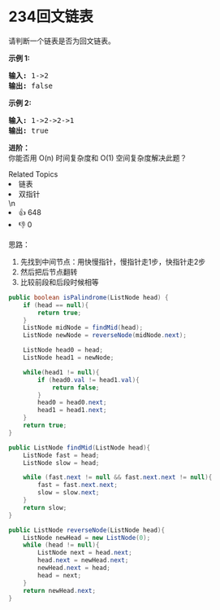 # 234回文链表

<p>请判断一个链表是否为回文链表。</p>

<p><strong>示例 1:</strong></p>

<pre><strong>输入:</strong> 1-&gt;2
<strong>输出:</strong> false</pre>

<p><strong>示例 2:</strong></p>

<pre><strong>输入:</strong> 1-&gt;2-&gt;2-&gt;1
<strong>输出:</strong> true
</pre>

<p><strong>进阶：</strong><br>
你能否用&nbsp;O(n) 时间复杂度和 O(1) 空间复杂度解决此题？</p>
<div><div>Related Topics</div><div><li>链表</li><li>双指针</li></div></div>\n<div><li>👍 648</li><li>👎 0</li></div>

思路：

1. 先找到中间节点：用快慢指针，慢指针走1步，快指针走2步
2. 然后把后节点翻转
3. 比较前段和后段时候相等



```java
public boolean isPalindrome(ListNode head) {
    if (head == null){
        return true;
    }
    ListNode midNode = findMid(head);
    ListNode newNode = reverseNode(midNode.next);

    ListNode head0 = head;
    ListNode head1 = newNode;

    while(head1 != null){
        if (head0.val != head1.val){
            return false;
        }
        head0 = head0.next;
        head1 = head1.next;
    }
    return true;
}

public ListNode findMid(ListNode head){
    ListNode fast = head;
    ListNode slow = head;

    while (fast.next != null && fast.next.next != null){
        fast = fast.next.next;
        slow = slow.next;
    }
    return slow;
}

public ListNode reverseNode(ListNode head){
    ListNode newHead = new ListNode(0);
    while (head != null){
        ListNode next = head.next;
        head.next = newHead.next;
        newHead.next = head;
        head = next;
    }
    return newHead.next;
}
```